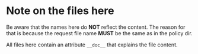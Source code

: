 # Note on the files here

Be aware that the names here do **NOT** reflect the content.
The reason for that is because the request file name **MUST** be the same as in the policy dir.

All files here contain an attribute ``__doc__`` that explains the file content.